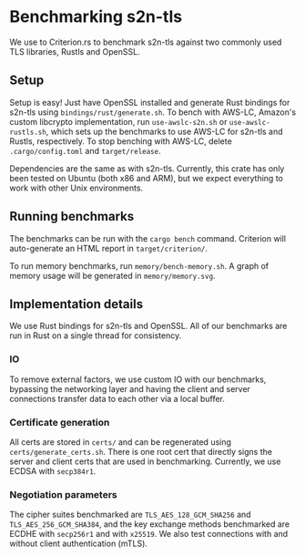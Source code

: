 # Benchmarking s2n-tls

We use to Criterion.rs to benchmark s2n-tls against two commonly used TLS libraries, Rustls and OpenSSL.

## Setup 

Setup is easy! Just have OpenSSL installed and generate Rust bindings for s2n-tls using `bindings/rust/generate.sh`. To bench with AWS-LC, Amazon's custom libcrypto implementation, run `use-awslc-s2n.sh` or `use-awslc-rustls.sh`, which sets up the benchmarks to use AWS-LC for s2n-tls and Rustls, respectively. To stop benching with AWS-LC, delete `.cargo/config.toml` and `target/release`.

Dependencies are the same as with s2n-tls. Currently, this crate has only been tested on Ubuntu (both x86 and ARM), but we expect everything to work with other Unix environments. 

## Running benchmarks

The benchmarks can be run with the `cargo bench` command. Criterion will auto-generate an HTML report in `target/criterion/`. 

To run memory benchmarks, run `memory/bench-memory.sh`. A graph of memory usage will be generated in `memory/memory.svg`.

## Implementation details

We use Rust bindings for s2n-tls and OpenSSL. All of our benchmarks are run in Rust on a single thread for consistency. 

### IO

To remove external factors, we use custom IO with our benchmarks, bypassing the networking layer and having the client and server connections transfer data to each other via a local buffer. 

### Certificate generation

All certs are stored in `certs/` and can be regenerated using `certs/generate_certs.sh`. There is one root cert that directly signs the server and client certs that are used in benchmarking. Currently, we use ECDSA with `secp384r1`.

### Negotiation parameters

The cipher suites benchmarked are `TLS_AES_128_GCM_SHA256` and `TLS_AES_256_GCM_SHA384`, and the key exchange methods benchmarked are ECDHE with `secp256r1` and with `x25519`. We also test connections with and without client authentication (mTLS).
